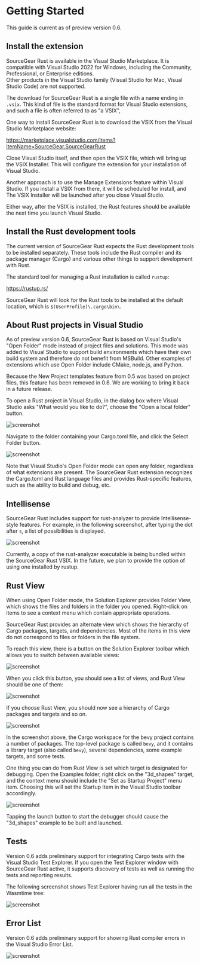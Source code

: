 # Getting Started

This guide is current as of preview version 0.6.

## Install the extension

SourceGear Rust is available in the Visual Studio
Marketplace.  It is compatible with Visual Studio 2022
for Windows, including the Community, Professional, or Enterprise editions.  
Other products in the Visual Studio family
(Visual Studio for Mac, Visual Studio Code) are not supported.

The download for SourceGear Rust is a single file with
a name ending in `.vsix`.  This kind of file is the standard format for 
Visual Studio extensions, and such a file is often referred to as "a VSIX", 

One way to install SourceGear Rust is to download the VSIX
from the Visual Studio Marketplace website:

https://marketplace.visualstudio.com/items?itemName=SourceGear.SourceGearRust

Close Visual Studio itself, and then open the VSIX file, which will bring up 
the VSIX Installer.  This will configure the extension for your installation
of Visual Studio.

Another approach is to use the Manage Extensions feature
within Visual Studio.  If you install a VSIX from there, it will be
scheduled for install, and The VSIX Installer will be launched after
you close Visual Studio.

Either way, after the VSIX is installed, the Rust features should
be available the next time you launch Visual Studio.

## Install the Rust development tools

The current version of SourceGear Rust expects
the Rust development tools to be installed separately.
These tools include the Rust compiler and its package
manager (Cargo) and various other things to support 
development with Rust.

The standard tool for managing a Rust installation
is called `rustup`:

https://rustup.rs/

SourceGear Rust will look for the Rust tools to be installed
at the default location, which is `$(UserProfile)\.cargo\bin\`.

## About Rust projects in Visual Studio

As of preview version 0.6, SourceGear Rust is based on Visual Studio's "Open Folder"
mode instead of project files and solutions.  This mode was
added to Visual Studio to support build environments which have
their own build system and therefore do not benefit from MSBuild.
Other examples of extensions which use Open Folder include
CMake, node.js, and Python.

Because the New Project templates feature from 0.5 was based on
project files, this feature has been removed in 0.6.  We are
working to bring it back in a future release.

To open a Rust project in Visual Studio, in the dialog box
where Visual Studio asks "What would you like to do?", choose
the "Open a local folder" button.

![screenshot](vs_open_folder.png)

Navigate to the folder containing your Cargo.toml file, and
click the Select Folder button.

![screenshot](vs_select_folder.png)

Note that Visual Studio's Open Folder mode can open any folder, 
regardless of
what extensions are present.  The SourceGear Rust extension
recognizes the Cargo.toml and Rust language files and provides Rust-specific features, such as the ability
to build and debug, etc.

## Intellisense

SourceGear Rust includes support for rust-analyzer to provide
Intellisense-style features.  For example, in the following
screenshot, after typing the dot after `s`, a list of
possibilities is displayed.

![screenshot](sgrust_rusqlite_intellisense.png)

Currently, a copy of the rust-analyzer executable is being bundled within
the SourceGear Rust VSIX.  In the future, we plan to provide
the option of using one installed by rustup.

## Rust View

When using Open Folder mode, the Solution Explorer provides
Folder View, which shows the files and folders in the
folder you opened.  Right-click on items to see a context
menu which contain appropriate operations.

SourceGear Rust provides an alternate view which shows
the hierarchy of Cargo packages, targets, and dependencies.
Most of the items
in this view do not correspond to files or folders in the
file system.

To reach this view, there is a button on the Solution Explorer
toolbar which allows you to switch between available views:

![screenshot](vs_change_views_button.png)

When you click this button, you should see a list of views,
and Rust View should be one of them:

![screenshot](vs_views.png)

If you choose Rust View, you should now see a hierarchy of
Cargo packages and targets and so on.  

![screenshot](sgrust_rust_view_bevy.png)

In the screenshot above, the Cargo workspace for the bevy project 
contains a number of
packages.  The top-level package is called `bevy`, and it
contains a library target (also called `bevy`), several
dependencies, some example targets, and some tests.

One thing you can do from Rust View is set which target is
designated for debugging.  Open the Examples folder, right
click on the "3d\_shapes" target, and the context menu should
include the "Set as Startup Project" menu item.  Choosing this
will set the Startup Item in the Visual Studio toolbar accordingly.

![screenshot](sgrust_debug_target_toolbar.png)

Tapping the launch button to start the debugger should cause
the "3d\_shapes" example to be built and launched.

## Tests

Version 0.6 adds preliminary support for integrating
Cargo tests with the Visual Studio Test Explorer.  If you
open the Test Explorer window with SourceGear Rust active,
it supports discovery of tests as well as running the tests
and reporting results.

The following screenshot shows Test Explorer having run all
the tests in the Wasmtime tree:

![screenshot](sgrust_test_explorer_wasmtime.png)

## Error List

Version 0.6 adds preliminary support for showing Rust compiler
errors in the Visual Studio Error List.

![screenshot](sgrust_error.png)


